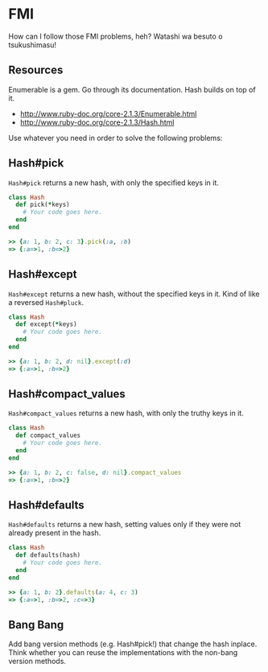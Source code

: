 # FMI

How can I follow those FMI problems, heh? Watashi wa besuto o tsukushimasu!

## Resources

Enumerable is a gem. Go through its documentation. Hash builds on top of it.

* <http://www.ruby-doc.org/core-2.1.3/Enumerable.html>
* <http://www.ruby-doc.org/core-2.1.3/Hash.html>

Use whatever you need in order to solve the following problems:

## Hash#pick

`Hash#pick` returns a new hash, with only the specified keys in it.

```ruby
class Hash
  def pick(*keys)
    # Your code goes here.
  end
end

>> {a: 1, b: 2, c: 3}.pick(:a, :b)
=> {:a=>1, :b=>2}
```

## Hash#except

`Hash#except` returns a new hash, without the specified keys in it. Kind of like
a reversed `Hash#pluck`.

```ruby
class Hash
  def except(*keys)
    # Your code goes here.
  end
end

>> {a: 1, b: 2, d: nil}.except(:d)
=> {:a=>1, :b=>2}
```

## Hash#compact_values

`Hash#compact_values` returns a new hash, with only the truthy keys in it.

```ruby
class Hash
  def compact_values
    # Your code goes here.
  end
end

>> {a: 1, b: 2, c: false, d: nil}.compact_values
=> {:a=>1, :b=>2}
```

## Hash#defaults

`Hash#defaults` returns a new hash, setting values only if they were not already
present in the hash.

```ruby
class Hash
  def defaults(hash)
    # Your code goes here.
  end
end

>> {a: 1, b: 2}.defaults(a: 4, c: 3)
=> {:a=>1, :b=>2, :c=>3}
```

## Bang Bang

Add bang version methods (e.g. Hash#pick!) that change the hash inplace. Think
whether you can reuse the implementations with the non-bang version methods.

[@skanev]: http://github.com/skanev
[@mitio]: http://github.com/mitio

